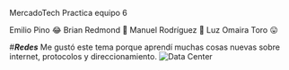MercadoTech
Practica equipo 6

Emilio Pino :joy:
Brian Redmond :beer:
Manuel Rodríguez :star_struck:
Luz Omaira Toro :stuck_out_tongue:

#*__Redes__*
Me gustó este tema porque aprendí muchas cosas nuevas sobre internet, protocolos
y direccionamiento.
![Data Center](https://www.datos101.com/wp-content/uploads/2017/07/google-cloud-datacenter-2-990x660-990x480.jpg)
